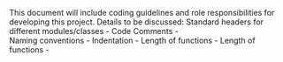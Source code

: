 This document will include coding guidelines and role responsibilities for developing this project.
Details to be discussed:
Standard headers for different modules/classes - 
Code Comments -  
Naming conventions -
Indentation - 
Length of functions - 
Length of functions -
